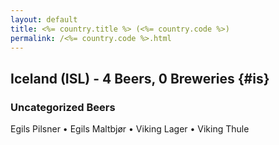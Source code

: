 ```yaml
---
layout: default
title: <%= country.title %> (<%= country.code %>)
permalink: /<%= country.code %>.html
---
```


## Iceland (ISL) - 4 Beers, 0 Breweries {#is}



### Uncategorized Beers

Egils Pilsner   • Egils Maltbjør   • Viking Lager   • Viking Thule  



 
